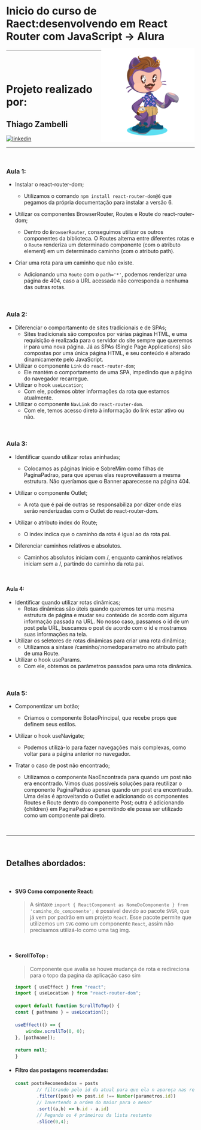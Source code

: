 # Inicio do curso de Raect:desenvolvendo em React Router com JavaScript -> Alura

<hr/>

<img align="right" width="250px" style="margin-top:-20px" src="public/eu.png">

</br>
</br>

<div dsplay="inline-block">
 
 <h1 align="left">Projeto realizado por:</h1>
 <h2 align="left">Thiago Zambelli</h2>
 
  <a href="https://www.linkedin.com/in/thiagozambelli">
    <img width="80px" src="https://i.ibb.co/RyZx12b/linkedin.png" alt="linkedin" style="vertical-align:top;">
  </a>
</div>

<hr>

&nbsp;
### Aula 1:


- Instalar o react-router-dom;
    * Utilizamos o comando `npm install react-router-dom@6` que pegamos da própria documentação para instalar a versão 6.

- Utilizar os componentes BrowserRouter, Routes e Route do react-router-dom;
    * Dentro do `BrowserRouter`, conseguimos utilizar os outros componentes da biblioteca. O Routes alterna entre diferentes rotas e o `Route` renderiza um determinado componente (com o atributo element) em um determinado caminho (com o atributo path).

- Criar uma rota para um caminho que não existe.
    * Adicionando uma `Route` com o `path='*'`, podemos renderizar uma página de 404, caso a URL acessada não corresponda a nenhuma das outras rotas.

&nbsp;
### Aula 2:

- Diferenciar o comportamento de sites tradicionais e de SPAs;
    - Sites tradicionais são compostos por várias páginas HTML, e uma requisição é realizada para o servidor do site sempre que queremos ir para uma nova página. Já as SPAs (Single Page Applications) são compostas por uma única página HTML, e seu conteúdo é alterado dinamicamente pelo JavaScript.
- Utilizar o componente `Link` do `react-router-dom`;
    - Ele mantém o comportamento de uma SPA, impedindo que a página do navegador recarregue.
- Utilizar o hook `useLocation`;
    - Com ele, podemos obter informações da rota que estamos atualmente.
- Utilizar o componente `NavLink` do `react-router-dom`.
    - Com ele, temos acesso direto à informação do link estar ativo ou não.

&nbsp;
### Aula 3:

- Identificar quando utilizar rotas aninhadas;
    - Colocamos as páginas Inicio e SobreMim como filhas de PaginaPadrao, para que apenas elas reaproveitassem a mesma estrutura. Não queríamos que o Banner aparecesse na página 404.

- Utilizar o componente Outlet;
    - A rota que é pai de outras se responsabiliza por dizer onde elas serão renderizadas com o Outlet do react-router-dom.

- Utilizar o atributo index do Route;
    - O index indica que o caminho da rota é igual ao da rota pai.

- Diferenciar caminhos relativos e absolutos.
    - Caminhos absolutos iniciam com /, enquanto caminhos relativos iniciam sem a /, partindo do caminho da rota pai.

&nbsp;
#### Aula 4:
- Identificar quando utilizar rotas dinâmicas;
    - Rotas dinâmicas são úteis quando queremos ter uma mesma estrutura de página e mudar seu conteúdo de acordo com alguma informação passada na URL. No nosso caso, passamos o id de um post pela URL, buscamos o post de acordo com o id e mostramos suas informações na tela.
- Utilizar os seletores de rotas dinâmicas para criar uma rota dinâmica;
    - Utilizamos a sintaxe /caminho/:nomedoparametro no atributo path de uma Route.
- Utilizar o hook useParams.
    - Com ele, obtemos os parâmetros passados para uma rota dinâmica.

&nbsp;

### Aula 5:
- Componentizar um botão;
    - Criamos o componente BotaoPrincipal, que recebe props que definem seus estilos.

- Utilizar o hook useNavigate;
    - Podemos utilizá-lo para fazer navegações mais complexas, como voltar para a página anterior no navegador.

- Tratar o caso de post não encontrado;
    - Utilizamos o componente NaoEncontrada para quando um post não era encontrado. Vimos duas possíveis soluções para reutilizar o componente PaginaPadrao apenas quando um post era encontrado. Uma delas é aproveitando o Outlet e adicionando os componentes Routes e Route dentro do componente Post; outra é adicionando {children} em PaginaPadrao e permitindo ele possa ser utilizado como um componente pai direto.

&nbsp;

---

&nbsp;

## Detalhes abordados:

&nbsp;

- #### SVG Como componente React:
    > A sintaxe `import { ReactComponent as NomeDoComponente } from 'caminho_do_componente';` é possível devido ao pacote `SVGR`, que já vem por padrão em um projeto `React`. Esse pacote permite que utilizemos um `SVG` como um componente `React`, assim não precisamos utilizá-lo como uma tag img.

&nbsp;

- #### ScrollToTop :

    > Componente que avalia se houve mudança de rota e redireciona para o topo da pagina da aplicação caso sim

    ~~~ javascript
    import { useEffect } from "react";
    import { useLocation } from "react-router-dom";

    export default function ScrollToTop() {
    const { pathname } = useLocation();

    useEffect(() => {
        window.scrollTo(0, 0);
    }, [pathname]);

    return null;
    }
    ~~~

- #### Filtro das postagens recomendadas:

    ~~~ javascript
    const postsRecomendados = posts
            // filtrando pelo id da atual para que ela n apareça nas recomendadas
            .filter((post) => post.id !== Number(parametros.id))
            // Invertendo a ordem do maior para o menor
            .sort((a,b) => b.id - a.id)
            // Pegando os 4 primeiros da lista restante
            .slice(0,4);
    ~~~